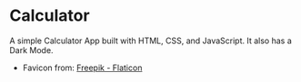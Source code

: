 # Calculator

A simple Calculator App built with HTML, CSS, and JavaScript. It also has a Dark Mode.

* Favicon from:
<a href="https://www.flaticon.com/free-icons/calculator" title="calculator icons">Freepik - Flaticon</a>
